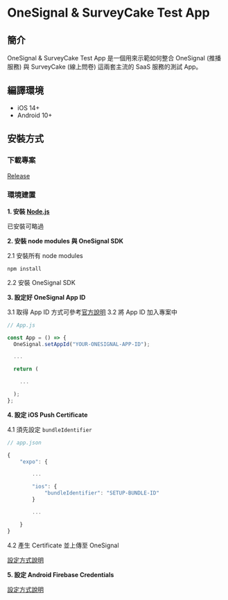 # OneSignal & SurveyCake Test App

## 簡介

OneSignal & SurveyCake Test App 是一個用來示範如何整合 OneSignal (推播服務) 與 SurveyCake (線上問卷) 這兩套主流的 SaaS 服務的測試 App。

## 編譯環境

- iOS 14+
- Android 10+

## 安裝方式

### 下載專案

[Release](https://github.com/weichiangko/mionext-cx-app/releases)

### 環境建置

**1. 安裝 [Node.js](https://nodejs.org/en/)**

已安裝可略過

**2. 安裝 node modules 與 OneSignal SDK**

2.1 安裝所有 node modules

```
npm install
```

2.2 安裝 OneSignal SDK

**3. 設定好 OneSignal App ID**

3.1 取得 App ID 方式可參考[官方說明](https://documentation.onesignal.com/docs/accounts-and-keys)
3.2 將 App ID 加入專案中

```JavaScript
// App.js

const App = () => {
  OneSignal.setAppId("YOUR-ONESIGNAL-APP-ID");

  ...

  return (

    ...

  );
};
```

**4. 設定 iOS Push Certificate**

4.1 須先設定 `bundleIdentifier`

```JavaScript
// app.json

{
    "expo": {

        ...

        "ios": {
            "bundleIdentifier": "SETUP-BUNDLE-ID"
        }

        ...

    }
}

```

4.2 產生 Certificate 並上傳至 OneSignal

[設定方式說明](https://documentation.onesignal.com/docs/generate-an-ios-push-certificate)

**5. 設定 Android Firebase Credentials**

[設定方式說明](https://documentation.onesignal.com/docs/generate-a-google-server-api-key)
